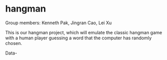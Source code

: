 # hangman
Group members: Kenneth Pak, Jingran Cao, Lei Xu

This is our hangman project, which will emulate the classic hangman game with a human player guessing a word that the computer has randomly chosen.

Data- 
